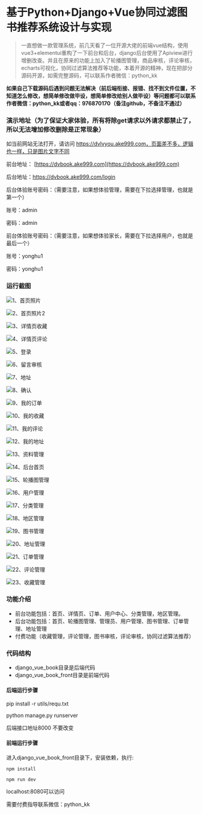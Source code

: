# 基于Python+Django+Vue协同过滤图书推荐系统设计与实现



> 一直想做一款管理系统，前几天看了一位开源大佬的前端vue结构，使用vue3+elementui重构了一下前台和后台，django后台使用了Apiview进行增删改查。并且在原来的功能上加入了轮播图管理，商品审核，评论审核，echarts可视化，协同过滤算法推荐等功能，本着开源的精神，现在把部分源码开源，如需完整源码，可以联系作者微信：python_kk



**如果自己下载源码后遇到问题无法解决（前后端衔接、报错、找不到文件位置，不知道怎么修改，想简单修改做毕设，想简单修改给别人做毕设）等问题都可以联系作者微信：python_kk或者qq：976870170（备注github，不备注不通过）**



### 演示地址（为了保证大家体验，所有将除get请求以外请求都禁止了，所以无法增加修改删除是正常现象）

如当前网站无法打开，请访问 https://dvlvyou.ake999.com，页面差不多，逻辑也一样，只是图片文字不同



前台地址： [https://dvbook.ake999.com](https://dvbook.ake999.com)

后台地址：https://dvbook.ake999.com/login



后台体验账号密码：（需要注意，如果想体验管理，需要在下拉选择管理，也就是第一个）

账号：admin

密码：admin



前台体验账号密码：（需要注意，如果想体验家长，需要在下拉选择用户，也就是最后一个）

账号：yonghu1

密码：yonghu1



### 运行截图

![1、首页照片](1、首页照片.jpg)

![2、首页照片2](2、首页照片2.jpg)

![3、详情页收藏](3、详情页收藏.jpg)

![4、详情页评论](4、详情页评论.jpg)

![5、登录](5、登录.jpg)

![6、留言审核](6、留言审核.jpg)

![7、地址](7、地址.jpg)

![8、确认](8、确认.jpg)

![9、我的订单](9、我的订单.jpg)

![10、我的收藏](10、我的收藏.jpg)

![11、我的评论](11、我的评论.jpg)

![12、我的地址](12、我的地址.jpg)

![13、资料管理](13、资料管理.jpg)

![14、后台首页](14、后台首页.jpg)

![15、轮播图管理](15、轮播图管理.jpg)

![16、用户管理](16、用户管理.jpg)

![17、分类管理](17、分类管理.jpg)

![18、地区管理](18、地区管理.jpg)

![19、图书管理](19、图书管理.jpg)

![20、地址管理](20、地址管理.jpg)

![21、订单管理](21、订单管理.jpg)

![22、评论管理](22、评论管理.jpg)

![23、收藏管理](23、收藏管理.jpg)



### 功能介绍

- 前台功能包括：首页、详情页、订单、用户中心、分类管理，地区管理。
- 后台功能包括：首页、轮播图管理、管理员、用户管理、图书管理、订单管理、地址管理
- 付费功能（收藏管理，评论管理，图书审核，评论审核，协同过滤算法推荐）

### 代码结构

- django_vue_book目录是后端代码
- django_vue_book_front目录是前端代码



#### 后端运行步骤

pip install -r utils/requ.txt

python manage.py runserver

后端接口地址8000 不要改变



#### 前端运行步骤



进入django_vue_book_front目录下，安装依赖，执行:

```
npm install 
```

```
npm run dev
```

localhost:8080可以访问



需要付费指导联系微信：python_kk
